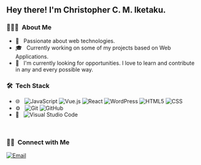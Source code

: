 <h2> Hey there! I'm Christopher C. M. Iketaku.</h2>

<h3> 👨🏻‍💻 &nbsp;About Me </h3>

- 🤔 &nbsp; Passionate about web technologies. 
- 🎓 &nbsp; Currently working on some of my projects based on Web Applications.
- 💼 &nbsp; I'm currently looking for opportunities. I love to learn and contribute in any and every possible way.

<h3> 🛠 &nbsp;Tech Stack</h3>

- 🌐 &nbsp;
  ![JavaScript](https://img.shields.io/badge/-JavaScript-333333?style=flat&logo=javascript)
  ![Vue.js](https://img.shields.io/badge/-Vue.js-333333?style=flat&logo=vue.js)
  ![React](https://img.shields.io/badge/-React-333333?style=flat&logo=react)
  ![WordPress](https://img.shields.io/badge/-WordPress-333333?style=flat&logo=WordPress)
  ![HTML5](https://img.shields.io/badge/-HTML5-333333?style=flat&logo=HTML5)
  ![CSS](https://img.shields.io/badge/-CSS-333333?style=flat&logo=CSS3&logoColor=1572B6)
- ⚙️ &nbsp;
  ![Git](https://img.shields.io/badge/-Git-333333?style=flat&logo=git)
  ![GitHub](https://img.shields.io/badge/-GitHub-333333?style=flat&logo=github)
- 🔧 &nbsp;
  ![Visual Studio Code](https://img.shields.io/badge/-Visual%20Studio%20Code-333333?style=flat&logo=visual-studio-code&logoColor=007ACC)

<br/>
<h3> 🤝🏻 &nbsp;Connect with Me </h3>

<p align="left">
<a href="mailto:iketakumichaelnedum@gmail.com"><img alt="Email" src="https://img.shields.io/badge/Email-iketakumichaelnedum@gmail.com-blue?style=flat-square&logo=gmail"></a>
</p>

